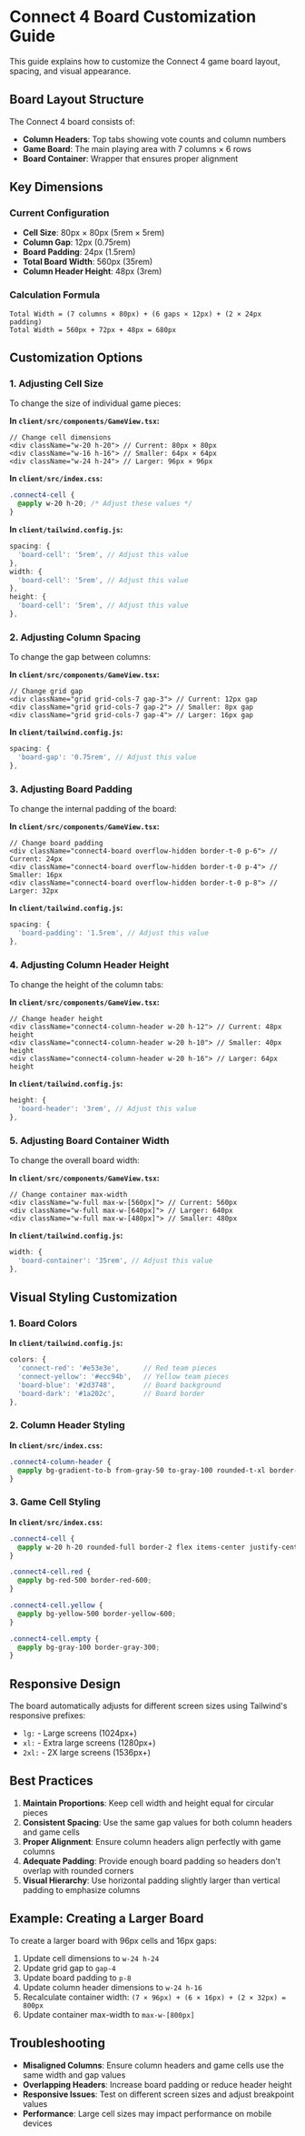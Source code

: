 # Connect 4 Board Customization Guide

This guide explains how to customize the Connect 4 game board layout, spacing, and visual appearance.

## Board Layout Structure

The Connect 4 board consists of:
- **Column Headers**: Top tabs showing vote counts and column numbers
- **Game Board**: The main playing area with 7 columns × 6 rows
- **Board Container**: Wrapper that ensures proper alignment

## Key Dimensions

### Current Configuration
- **Cell Size**: 80px × 80px (5rem × 5rem)
- **Column Gap**: 12px (0.75rem)
- **Board Padding**: 24px (1.5rem)
- **Total Board Width**: 560px (35rem)
- **Column Header Height**: 48px (3rem)

### Calculation Formula
```
Total Width = (7 columns × 80px) + (6 gaps × 12px) + (2 × 24px padding)
Total Width = 560px + 72px + 48px = 680px
```

## Customization Options

### 1. Adjusting Cell Size

To change the size of individual game pieces:

**In `client/src/components/GameView.tsx`:**
```tsx
// Change cell dimensions
<div className="w-20 h-20"> // Current: 80px × 80px
<div className="w-16 h-16"> // Smaller: 64px × 64px
<div className="w-24 h-24"> // Larger: 96px × 96px
```

**In `client/src/index.css`:**
```css
.connect4-cell {
  @apply w-20 h-20; /* Adjust these values */
}
```

**In `client/tailwind.config.js`:**
```js
spacing: {
  'board-cell': '5rem', // Adjust this value
},
width: {
  'board-cell': '5rem', // Adjust this value
},
height: {
  'board-cell': '5rem', // Adjust this value
},
```

### 2. Adjusting Column Spacing

To change the gap between columns:

**In `client/src/components/GameView.tsx`:**
```tsx
// Change grid gap
<div className="grid grid-cols-7 gap-3"> // Current: 12px gap
<div className="grid grid-cols-7 gap-2"> // Smaller: 8px gap
<div className="grid grid-cols-7 gap-4"> // Larger: 16px gap
```

**In `client/tailwind.config.js`:**
```js
spacing: {
  'board-gap': '0.75rem', // Adjust this value
},
```

### 3. Adjusting Board Padding

To change the internal padding of the board:

**In `client/src/components/GameView.tsx`:**
```tsx
// Change board padding
<div className="connect4-board overflow-hidden border-t-0 p-6"> // Current: 24px
<div className="connect4-board overflow-hidden border-t-0 p-4"> // Smaller: 16px
<div className="connect4-board overflow-hidden border-t-0 p-8"> // Larger: 32px
```

**In `client/tailwind.config.js`:**
```js
spacing: {
  'board-padding': '1.5rem', // Adjust this value
},
```

### 4. Adjusting Column Header Height

To change the height of the column tabs:

**In `client/src/components/GameView.tsx`:**
```tsx
// Change header height
<div className="connect4-column-header w-20 h-12"> // Current: 48px height
<div className="connect4-column-header w-20 h-10"> // Smaller: 40px height
<div className="connect4-column-header w-20 h-16"> // Larger: 64px height
```

**In `client/tailwind.config.js`:**
```js
height: {
  'board-header': '3rem', // Adjust this value
},
```

### 5. Adjusting Board Container Width

To change the overall board width:

**In `client/src/components/GameView.tsx`:**
```tsx
// Change container max-width
<div className="w-full max-w-[560px]"> // Current: 560px
<div className="w-full max-w-[640px]"> // Larger: 640px
<div className="w-full max-w-[480px]"> // Smaller: 480px
```

**In `client/tailwind.config.js`:**
```js
width: {
  'board-container': '35rem', // Adjust this value
},
```

## Visual Styling Customization

### 1. Board Colors

**In `client/tailwind.config.js`:**
```js
colors: {
  'connect-red': '#e53e3e',      // Red team pieces
  'connect-yellow': '#ecc94b',   // Yellow team pieces
  'board-blue': '#2d3748',       // Board background
  'board-dark': '#1a202c',       // Board border
},
```

### 2. Column Header Styling

**In `client/src/index.css`:**
```css
.connect4-column-header {
  @apply bg-gradient-to-b from-gray-50 to-gray-100 rounded-t-xl border-2 border-b-0 border-gray-300 shadow-sm;
}
```

### 3. Game Cell Styling

**In `client/src/index.css`:**
```css
.connect4-cell {
  @apply w-20 h-20 rounded-full border-2 flex items-center justify-center cursor-pointer transition-all duration-200;
}

.connect4-cell.red {
  @apply bg-red-500 border-red-600;
}

.connect4-cell.yellow {
  @apply bg-yellow-500 border-yellow-600;
}

.connect4-cell.empty {
  @apply bg-gray-100 border-gray-300;
}
```

## Responsive Design

The board automatically adjusts for different screen sizes using Tailwind's responsive prefixes:

- `lg:` - Large screens (1024px+)
- `xl:` - Extra large screens (1280px+)
- `2xl:` - 2X large screens (1536px+)

## Best Practices

1. **Maintain Proportions**: Keep cell width and height equal for circular pieces
2. **Consistent Spacing**: Use the same gap values for both column headers and game cells
3. **Proper Alignment**: Ensure column headers align perfectly with game columns
4. **Adequate Padding**: Provide enough board padding so headers don't overlap with rounded corners
5. **Visual Hierarchy**: Use horizontal padding slightly larger than vertical padding to emphasize columns

## Example: Creating a Larger Board

To create a larger board with 96px cells and 16px gaps:

1. Update cell dimensions to `w-24 h-24`
2. Update grid gap to `gap-4`
3. Update board padding to `p-8`
4. Update column header dimensions to `w-24 h-16`
5. Recalculate container width: `(7 × 96px) + (6 × 16px) + (2 × 32px) = 800px`
6. Update container max-width to `max-w-[800px]`

## Troubleshooting

- **Misaligned Columns**: Ensure column headers and game cells use the same width and gap values
- **Overlapping Headers**: Increase board padding or reduce header height
- **Responsive Issues**: Test on different screen sizes and adjust breakpoint values
- **Performance**: Large cell sizes may impact performance on mobile devices
